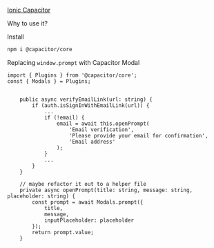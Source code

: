 [Ionic Capacitor](https://capacitor.ionicframework.com/)

Why to use it?

Install

```bash
npm i @capacitor/core
```

Replacing `window.prompt` with Capacitor Modal

```tsx
import { Plugins } from '@capacitor/core';
const { Modals } = Plugins;


	public async verifyEmailLink(url: string) {
		if (auth.isSignInWithEmailLink(url)) {
			...
			if (!email) {
				email = await this.openPrompt(
					'Email verification',
					'Please provide your email for confirmation',
					'Email address'
				);
			}
			...
		}
	}

	// maybe refactor it out to a helper file
	private async openPrompt(title: string, message: string, placeholder: string) {
		const prompt = await Modals.prompt({
			title,
			message,
			inputPlaceholder: placeholder
		});
		return prompt.value;
	}

```
